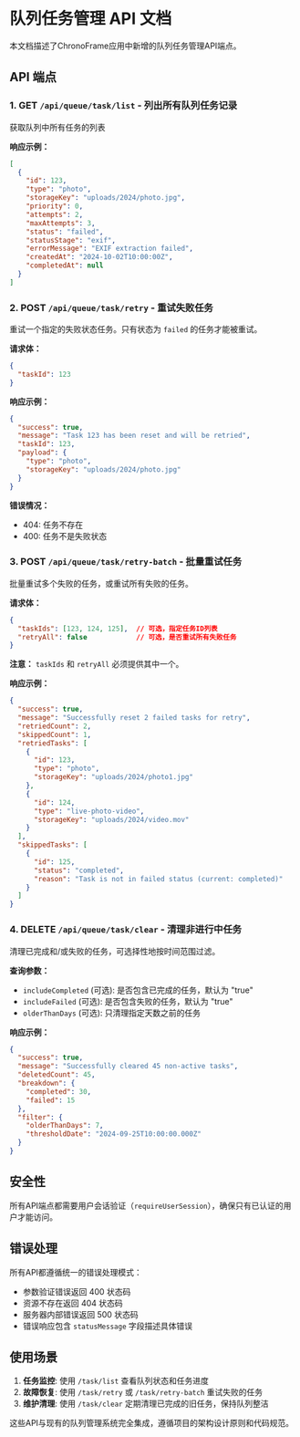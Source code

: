 # 队列任务管理 API 文档

本文档描述了ChronoFrame应用中新增的队列任务管理API端点。

## API 端点

### 1. GET `/api/queue/task/list` - 列出所有队列任务记录

获取队列中所有任务的列表

**响应示例：**
```json
[
  {
    "id": 123,
    "type": "photo",
    "storageKey": "uploads/2024/photo.jpg",
    "priority": 0,
    "attempts": 2,
    "maxAttempts": 3,
    "status": "failed",
    "statusStage": "exif",
    "errorMessage": "EXIF extraction failed",
    "createdAt": "2024-10-02T10:00:00Z",
    "completedAt": null
  }
]
```

### 2. POST `/api/queue/task/retry` - 重试失败任务

重试一个指定的失败状态任务。只有状态为 `failed` 的任务才能被重试。

**请求体：**
```json
{
  "taskId": 123
}
```

**响应示例：**
```json
{
  "success": true,
  "message": "Task 123 has been reset and will be retried",
  "taskId": 123,
  "payload": {
    "type": "photo",
    "storageKey": "uploads/2024/photo.jpg"
  }
}
```

**错误情况：**
- 404: 任务不存在
- 400: 任务不是失败状态

### 3. POST `/api/queue/task/retry-batch` - 批量重试任务

批量重试多个失败的任务，或重试所有失败的任务。

**请求体：**
```json
{
  "taskIds": [123, 124, 125],  // 可选，指定任务ID列表
  "retryAll": false            // 可选，是否重试所有失败任务
}
```

**注意：** `taskIds` 和 `retryAll` 必须提供其中一个。

**响应示例：**
```json
{
  "success": true,
  "message": "Successfully reset 2 failed tasks for retry",
  "retriedCount": 2,
  "skippedCount": 1,
  "retriedTasks": [
    {
      "id": 123,
      "type": "photo",
      "storageKey": "uploads/2024/photo1.jpg"
    },
    {
      "id": 124,
      "type": "live-photo-video",
      "storageKey": "uploads/2024/video.mov"
    }
  ],
  "skippedTasks": [
    {
      "id": 125,
      "status": "completed",
      "reason": "Task is not in failed status (current: completed)"
    }
  ]
}
```

### 4. DELETE `/api/queue/task/clear` - 清理非进行中任务

清理已完成和/或失败的任务，可选择性地按时间范围过滤。

**查询参数：**
- `includeCompleted` (可选): 是否包含已完成的任务，默认为 "true"
- `includeFailed` (可选): 是否包含失败的任务，默认为 "true"  
- `olderThanDays` (可选): 只清理指定天数之前的任务

**响应示例：**
```json
{
  "success": true,
  "message": "Successfully cleared 45 non-active tasks",
  "deletedCount": 45,
  "breakdown": {
    "completed": 30,
    "failed": 15
  },
  "filter": {
    "olderThanDays": 7,
    "thresholdDate": "2024-09-25T10:00:00.000Z"
  }
}
```

## 安全性

所有API端点都需要用户会话验证（`requireUserSession`），确保只有已认证的用户才能访问。

## 错误处理

所有API都遵循统一的错误处理模式：
- 参数验证错误返回 400 状态码
- 资源不存在返回 404 状态码  
- 服务器内部错误返回 500 状态码
- 错误响应包含 `statusMessage` 字段描述具体错误

## 使用场景

1. **任务监控**: 使用 `/task/list` 查看队列状态和任务进度
2. **故障恢复**: 使用 `/task/retry` 或 `/task/retry-batch` 重试失败的任务
3. **维护清理**: 使用 `/task/clear` 定期清理已完成的旧任务，保持队列整洁

这些API与现有的队列管理系统完全集成，遵循项目的架构设计原则和代码规范。
